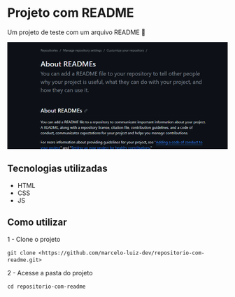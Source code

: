# Projeto com README
Um projeto de teste com um arquivo README 🚀

[<img src="tela.gif" alt="gif da tela inicial do projeto com readme">](https://github.com/marcelo-luiz-dev)

## Tecnologias utilizadas
- HTML
- CSS
- JS

## Como utilizar
1 - Clone o projeto
```
git clone <https://github.com/marcelo-luiz-dev/repositorio-com-readme.git>
```
2 - Acesse a pasta do projeto
```
cd repositorio-com-readme
```